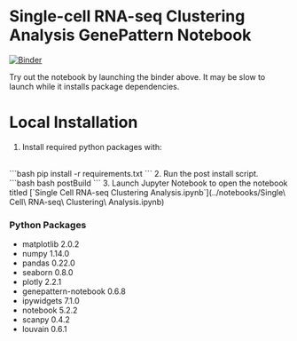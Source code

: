 # Single-cell RNA-seq Clustering Analysis GenePattern Notebook

[![Binder](https://mybinder.org/badge.svg)](https://mybinder.org/v2/gh/ckmah/seurat_python_notebook/master?urlpath=notebooks%2Fnotebooks%2FSingle%20Cell%20RNA-seq%20Clustering%20Analysis.ipynb)

Try out the notebook by launching the binder above. It may be slow to launch while it installs package dependencies.

# Local Installation
1. Install required python packages with:
<br>
```bash
pip install -r requirements.txt
```
2. Run the post install script.
<br>
```bash
bash postBuild
```
3. Launch Jupyter Notebook to open the notebook titled [`Single Cell RNA-seq Clustering Analysis.ipynb`](../notebooks/Single\ Cell\ RNA-seq\ Clustering\ Analysis.ipynb)

### Python Packages

- matplotlib 2.0.2
- numpy 1.14.0
- pandas 0.22.0
- seaborn 0.8.0
- plotly 2.2.1
- genepattern-notebook 0.6.8
- ipywidgets 7.1.0
- notebook 5.2.2
- scanpy 0.4.2
- louvain 0.6.1
